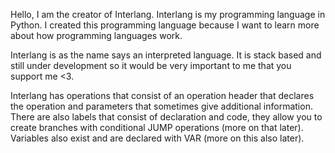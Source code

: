 Hello, I am the creator of Interlang. Interlang is my programming language in Python. I created this programming language because I want to learn more about how programming languages work.

Interlang is as the name says an interpreted language. It is stack based and still under development so it would be very important to me that you support me <3.

Interlang has operations that consist of an operation header that declares the operation and parameters that sometimes give additional information. There are also labels that consist of declaration and code, they allow you to create branches with conditional JUMP operations (more on that later). Variables also exist and are declared with VAR (more on this also later).
